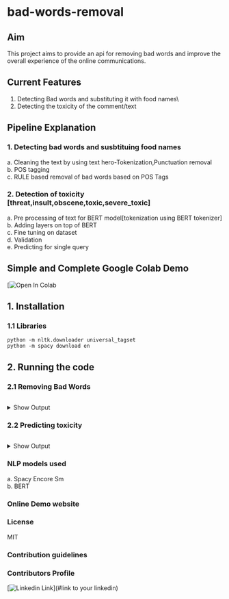 # bad-words-removal<br>



## Aim
This project aims to provide an api for removing bad words and improve the overall experience of the online communications.


## Current Features
1. Detecting Bad words and substituting it with food names\
2. Detecting the toxicity of the comment/text

## Pipeline Explanation
### **1**. Detecting bad words and susbtituing food names

a. Cleaning the text by using text hero-Tokenization,Punctuation removal\
b. POS tagging \
c. RULE based removal of bad words based on POS Tags


###  2. Detection of toxicity [threat,insult,obscene,toxic,severe_toxic]
a. Pre processing of text for BERT model[tokenization using BERT tokenizer]\
b. Adding layers on top of BERT\
c. Fine tuning on dataset\
d. Validation \
e. Predicting for single query    
    

    

## Simple and Complete Google Colab Demo
[![Open In Colab]()


## 1. Installation

### 1.1 Libraries
```
python -m nltk.downloader universal_tagset
python -m spacy download en 
```

## 2. Running the code

### 2.1 Removing Bad Words
```

```

<details>
<summary>Show Output</summary>

```
'Boolean Questions': ['Is sachin ramesh tendulkar the highest run scorer in '
                       'cricket?',
                       'Is sachin ramesh tendulkar the highest run scorer in '
                       'cricket?',
                       'Is sachin tendulkar the highest run scorer in '
                       'cricket?']

```
</details>

### 2.2 Predicting toxicity
```

```

<details>
<summary>Show Output</summary>

```


```
</details>



### NLP models used
a. Spacy Encore Sm\
b. BERT

### Online Demo website


### License
MIT


### Contribution guidelines


### Contributors Profile




[![Linkedin Link](linkedin.png)](#link to your linkedin)

